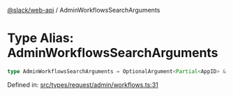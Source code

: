 [@slack/web-api](../index.md) / AdminWorkflowsSearchArguments

# Type Alias: AdminWorkflowsSearchArguments

```ts
type AdminWorkflowsSearchArguments = OptionalArgument<Partial<AppID> & Partial<CollaboratorIDs> & SortDir & TokenOverridable & CursorPaginationEnabled & object>;
```

Defined in: [src/types/request/admin/workflows.ts:31](https://github.com/slackapi/node-slack-sdk/blob/main/packages/web-api/src/types/request/admin/workflows.ts#L31)
